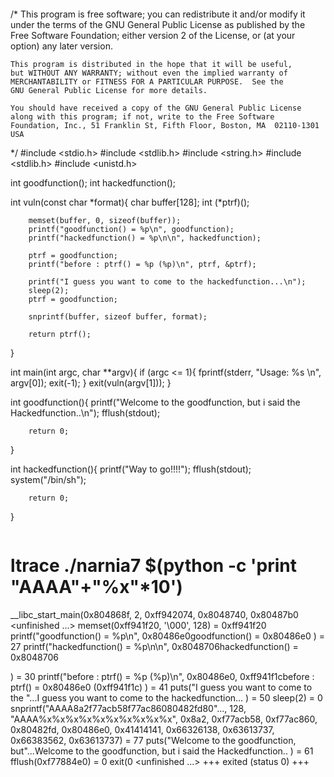 >```C
/*
    This program is free software; you can redistribute it and/or modify
    it under the terms of the GNU General Public License as published by
    the Free Software Foundation; either version 2 of the License, or
    (at your option) any later version.
>
    This program is distributed in the hope that it will be useful,
    but WITHOUT ANY WARRANTY; without even the implied warranty of
    MERCHANTABILITY or FITNESS FOR A PARTICULAR PURPOSE.  See the
    GNU General Public License for more details.
>
    You should have received a copy of the GNU General Public License
    along with this program; if not, write to the Free Software
    Foundation, Inc., 51 Franklin St, Fifth Floor, Boston, MA  02110-1301  USA
*/
#include <stdio.h>
#include <stdlib.h>
#include <string.h>
#include <stdlib.h>
#include <unistd.h>
>
int goodfunction();
int hackedfunction();
>
int vuln(const char *format){
        char buffer[128];
        int (*ptrf)();
>
        memset(buffer, 0, sizeof(buffer));
        printf("goodfunction() = %p\n", goodfunction);
        printf("hackedfunction() = %p\n\n", hackedfunction);
>
        ptrf = goodfunction;
        printf("before : ptrf() = %p (%p)\n", ptrf, &ptrf);
>
        printf("I guess you want to come to the hackedfunction...\n");
        sleep(2);
        ptrf = goodfunction;
>  
        snprintf(buffer, sizeof buffer, format);
>
        return ptrf();
}
>
int main(int argc, char **argv){
        if (argc <= 1){
                fprintf(stderr, "Usage: %s <buffer>\n", argv[0]);
                exit(-1);
        }
        exit(vuln(argv[1]));
}
>
int goodfunction(){
        printf("Welcome to the goodfunction, but i said the Hackedfunction..\n");
        fflush(stdout);
>        
        return 0;
}
>
int hackedfunction(){
        printf("Way to go!!!!");
	fflush(stdout);
        system("/bin/sh");
>
        return 0;
}
>```
>```
# ltrace ./narnia7 $(python -c 'print "AAAA"+"%x"*10')
__libc_start_main(0x804868f, 2, 0xff942074, 0x8048740, 0x80487b0 <unfinished ...>
memset(0xff941f20, '\000', 128)                              = 0xff941f20
printf("goodfunction() = %p\n", 0x80486e0goodfunction() = 0x80486e0
)                   = 27
printf("hackedfunction() = %p\n\n", 0x8048706hackedfunction() = 0x8048706
>
)               = 30
printf("before : ptrf() = %p (%p)\n", 0x80486e0, 0xff941f1cbefore : ptrf() = 0x80486e0 (0xff941f1c)
) = 41
puts("I guess you want to come to the "...I guess you want to come to the hackedfunction...
)                  = 50
sleep(2)                                                     = 0
snprintf("AAAA8a2f77acb58f77ac86080482fd80"..., 128, "AAAA%x%x%x%x%x%x%x%x%x%x", 0x8a2, 0xf77acb58, 0xf77ac860, 0x80482fd, 0x80486e0, 0x41414141, 0x66326138, 0x63613737, 0x66383562, 0x63613737) = 77
puts("Welcome to the goodfunction, but"...Welcome to the goodfunction, but i said the Hackedfunction..
)                  = 61
fflush(0xf77884e0)                                           = 0
exit(0 <unfinished ...>
+++ exited (status 0) +++
>```
